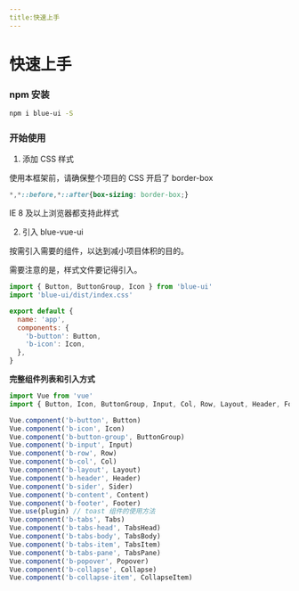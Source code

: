 ```yaml
---
title:快速上手
---
```


# 快速上手

### npm 安装

```bash
npm i blue-ui -S
```

### 开始使用

1. 添加 CSS 样式

使用本框架前，请确保整个项目的 CSS 开启了 border-box

```CSS
*,*::before,*::after{box-sizing: border-box;}
```

IE 8 及以上浏览器都支持此样式

2. 引入 blue-vue-ui

按需引入需要的组件，以达到减小项目体积的目的。

需要注意的是，样式文件要记得引入。

```js
import { Button, ButtonGroup, Icon } from 'blue-ui'
import 'blue-ui/dist/index.css'

export default {
  name: 'app',
  components: {
    'b-button': Button,
    'b-icon': Icon,
  },
}
```

**完整组件列表和引入方式**

```js
import Vue from 'vue'
import { Button, Icon, ButtonGroup, Input, Col, Row, Layout, Header, Footer, Sider, Content, Toast, plugin, Tabs, TabsHead, TabsBody, TabsItem, TabsPane, Popover, Collapse, CollapseItem } from 'blue-ui'

Vue.component('b-button', Button)
Vue.component('b-icon', Icon)
Vue.component('b-button-group', ButtonGroup)
Vue.component('b-input', Input)
Vue.component('b-row', Row)
Vue.component('b-col', Col)
Vue.component('b-layout', Layout)
Vue.component('b-header', Header)
Vue.component('b-sider', Sider)
Vue.component('b-content', Content)
Vue.component('b-footer', Footer)
Vue.use(plugin) // toast 组件的使用方法
Vue.component('b-tabs', Tabs)
Vue.component('b-tabs-head', TabsHead)
Vue.component('b-tabs-body', TabsBody)
Vue.component('b-tabs-item', TabsItem)
Vue.component('b-tabs-pane', TabsPane)
Vue.component('b-popover', Popover)
Vue.component('b-collapse', Collapse)
Vue.component('b-collapse-item', CollapseItem)
```
